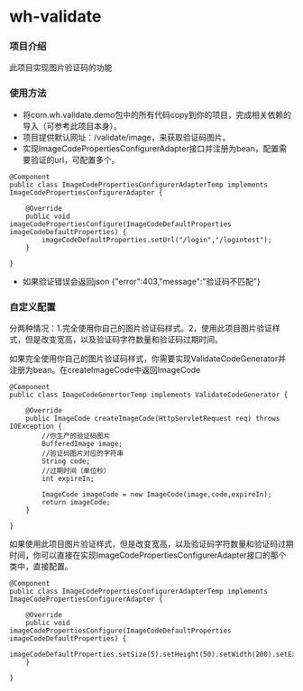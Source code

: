 # wh-validate

### 项目介绍
此项目实现图片验证码的功能
### 使用方法
- 将com.wh.validate.demo包中的所有代码copy到你的项目，完成相关依赖的导入（可参考此项目本身）。
- 项目提供默认网址：/validate/image，来获取验证码图片。
- 实现ImageCodePropertiesConfigurerAdapter接口并注册为bean，配置需要验证的url，可配置多个。                  
```
@Component
public class ImageCodePropertiesConfigurerAdapterTemp implements ImageCodePropertiesConfigurerAdapter {

	@Override
	public void imageCodePropertiesConfigure(ImageCodeDefaultProperties imageCodeDefaultProperties) {
		imageCodeDefaultProperties.setUrl("/login","/logintest");
	}

}
```
-  如果验证错误会返回json
	{"error":403,"message":"验证码不匹配"}
### 自定义配置

 分两种情况：1.完全使用你自己的图片验证码样式。2，使用此项目图片验证样式，但是改变宽高，以及验证码字符数量和验证码过期时间。

如果完全使用你自己的图片验证码样式，你需要实现ValidateCodeGenerator并注册为bean。在createImageCode中返回ImageCode

```
@Component
public class ImageCodeGenertorTemp implements ValidateCodeGenerator {

	@Override
	public ImageCode createImageCode(HttpServletRequest req) throws IOException {
		//你生产的验证码图片
		BufferedImage image;
		//验证码图片对应的字符串
		String code;
		//过期时间（单位秒）
		int expireIn;
		
		ImageCode imageCode = new ImageCode(image,code,expireIn);
		return imageCode;
	}

}
```

如果使用此项目图片验证样式，但是改变宽高，以及验证码字符数量和验证码过期时间，你可以直接在实现ImageCodePropertiesConfigurerAdapter接口的那个类中，直接配置。

```
@Component
public class ImageCodePropertiesConfigurerAdapterTemp implements ImageCodePropertiesConfigurerAdapter {

	@Override
	public void imageCodePropertiesConfigure(ImageCodeDefaultProperties imageCodeDefaultProperties) {
		imageCodeDefaultProperties.setSize(5).setHeight(50).setWidth(200).setExpireIn(60).setUrl("/login","/logintest");
	}

}
```

